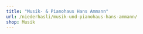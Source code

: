 ```yaml
---
title: "Musik- & Pianohaus Hans Ammann"
url: /niederhasli/musik-und-pianohaus-hans-ammann/
shop: Musik
---
```

